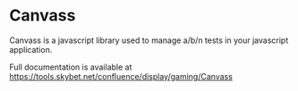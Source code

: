 # Canvass
Canvass is a javascript library used to manage a/b/n tests in your javascript application.

Full documentation is available at https://tools.skybet.net/confluence/display/gaming/Canvass

